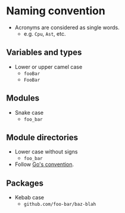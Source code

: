 # Naming convention

- Acronyms are considered as single words.
  - e.g. `Cpu`, `Ast`, etc.

## Variables and types

- Lower or upper camel case
  - `fooBar`
  - `FooBar`

## Modules

- Snake case
  - `foo_bar`

## Module directories

- Lower case without signs
  - `foo_bar`
- Follow [Go's convention](https://blog.golang.org/package-names).

## Packages

- Kebab case
  - `github.com/foo-bar/baz-blah`
